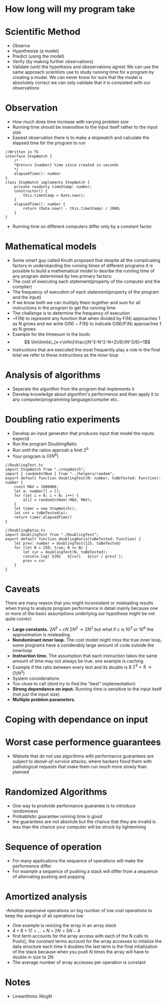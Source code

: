 # How long will my program take

# Scientific Method

- Observe
- Hypothesize (a model)
- Predict (using the model)
- Verify (by making further observations)
- Validate (until the hypothesis and obeservations agree)
  We can use the same approach scientists use to study running time for a program by creating a model.
  We can never know for sure that the model is absolutely correct we can only validate that it is consistent with our observations

# Observation

- How much does time increase with varying problem size
- Running time should be insensitive to the input itself rather to the input size
- Easiest observation there is to make a stopwatch and calculate the elapsed time for the program to run

```
//Written in TS
interface StopWatch {
    /*
    *@return {number} time since created in seconds
    */
    elapsedTime(): number
}
class StopWatch implements StopWatch {
    private readonly timeStamp: number;
    constructor() {
        this.timeStamp = Date.now();
    }
    elapsedTime(): number {
        return (Date.now() - this.timeStamp) / 1000;
    }
}
```

- Running time on different computers differ only by a constant factor

# Mathematical models

- Some smart guy called Knuth proposed that despite all the complicating factors in understanding the running times of different programs it is possible to build a mathematical model to desribe the running time of any program determined by two primary factors:
- The cost of executing each statement(property of the computer and the complier)
- The frequency of execution of each statement(property of the program and the input)
- If we know both we can multiply them together and sum for all instructions in the program to get the running time
- The challenge is to determine the frequency of execution
- ~F(N) to represent any function that when divided by F(N) approaches 1 as N grows and we write G(N) ~ F(N) to indicate G(N)/F(N) approaches 1 as N grows
- Example for the threesum in the book:
- $$ \lim\limits\_{x→\infin}\frac{(N^3-N^2-N+2)/6}{N^3/6}=1$$
- Instructions that are executed the most frequently play a role in the final total we refer to these instructions as the _inner loop_

# Analysis of algorithms

- Seperate the algorithm from the program that implements it
- Develop knowledge about algorithm's performence and then apply it to any computer/programming language/compiler etc..

# Doubling ratio experiments

- Develop an input generator that produces input that model the inputs expectd
- Run the program DoublingRatio
- Run until the ratios approah a limit $2^b$
- Your program is $O(N^b)$

```
//DoublingTest.ts
import StopWatch from "./stopWatch";
import { randomIntNum } from "../helpers/random";
export default function doublingTest(N: number, toBeTested: Function): number {
    const MAX = 1000000;
    let a: number[] = [];
    for (let i = 0; i < N; i++) {
        a[i] = randomIntNum(-MAX, MAX);
    }
    let timer = new StopWatch();
    let cnt = toBeTested(a);
    return timer.elapsedTime()
}
```

```
//DoublingRatio.ts
import doublingTest from "./DoublingTest";
export default function doublingRatio(toBeTested: Function) {
    let prev: number = doublingTest(125, toBeTested)
    for (let N = 250; true; N += N) {
        let cur = doublingTest(N, toBeTested);
        console.log(`${N}   ${cur}   ${cur / prev}`);
        prev = cur
    }
}
```

# Caveats

There are many reason that you might inconsistent or misleading results when trying to analyze program performance in detail mainly because one or more of the basic assumptions underlying our hypothese might be not quite correct

- **Large constants.** $2N^2+cN ~ 2N^2→2N^2$ but what if $c$ is $10^3$ or $10^6$ the approximation is misleading.
- **Nondominant inner loop.** The cost model might miss the true inner loop, some programs have a coniderably large amount of code outside the innerloop
- **Instruction time.** The assumption that each instruction takes the same amount of time may not always be true. one example is caching
- Example
  if the ratio between every test and its double is 8
  $2^3=8 → O(N^3)$
- System considerations
- Too close to call (dont try to find the "best" implementation)
- **Strong dependance on input.** Running time is sensitive to the input itself (not just the input size)
- **Multiple problem parameters.**

# Coping with dependance on input

# Worst case performence guarantees

- Website that do not use algorithms with performance guarantees are subject to _denial-of-service_ attacks, where hackers flood them with pathological requests that make them run much more slowly than planned

# Randomized Algorithms

- One way to prodvide performance guarantee is to introduce randomness
- Probablistic guarantee running time is good
- the guarantees are not absolute but the chance that they are invalid is less than the chance your computer will be struck by lightenining

# Sequence of operation

- For many applications the sequence of operations will make the performence differ
- For example a sequence of pushing a stack will differ from a sequence of alternating pushing and popping

# Amortized analysis

-Amotize expensive operations on big number of low cost operations to keep the average of all operations low

- One example is resizing the array in an array stack
- $4+8+17+...+N+2N = 5N-4$
- first term accounts for the array access with each of the N calls to Push(), the constant terms account for the array accesses to intialize the data structure each time it doubles the last term is the final intialization of the stack because when you push N times the array will have to double in size to 2N
- The average number of array accesses per operation is constant

# Notes

- Linearithmic $NlogN$
